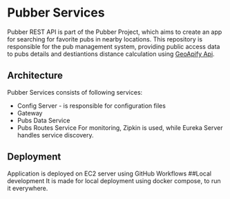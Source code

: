 # Pubber Services
Pubber REST API is part of the Pubber Project, which aims to create an app for searching for favorite pubs in nearby locations.
This repository is responsible for the pub management system, providing public access data to pubs details and destiantions distance calculation using [GeoApify Api](https://www.geoapify.com/).
## Architecture
Pubber Services consists of following services:
- Config Server - is responsible for configuration files
- Gateway
- Pubs Data Service
- Pubs Routes Service
For monitoring, Zipkin is used, while Eureka Server handles service discovery.
## Deployment
Application is deployed on EC2 server using GitHub Workflows
##Local development
It is made for local deployment using docker compose, to run it everywhere.

